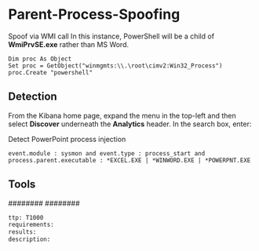 # Parent-Process-Spoofing

Spoof via WMI call
In this instance, PowerShell will be a child of **WmiPrvSE.exe** rather than MS Word.
``````
Dim proc As Object
Set proc = GetObject("winmgmts:\\.\root\cimv2:Win32_Process")
proc.Create "powershell"
``````

## Detection
From the Kibana home page, expand the menu in the top-left and then select **Discover** underneath the **Analytics** header.  In the search box, enter:

Detect PowerPoint process injection
``````
event.module : sysmon and event.type : process_start and process.parent.executable : *EXCEL.EXE | *WINWORD.EXE | *POWERPNT.EXE
``````

## Tools
########
########

```meta
ttp: T1000
requirements: 
results: 
description: 
```